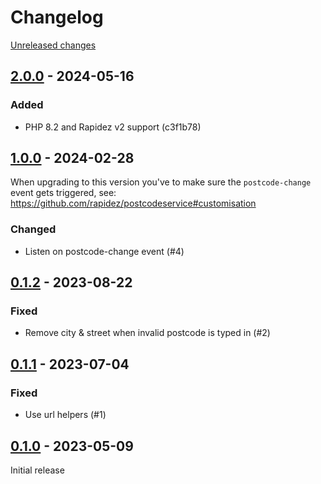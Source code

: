 # Changelog 

[Unreleased changes](https://github.com/rapidez/postcodeservice/compare/2.0.0...master)
## [2.0.0](https://github.com/rapidez/postcodeservice/releases/tag/2.0.0) - 2024-05-16

### Added

- PHP 8.2 and Rapidez v2 support (c3f1b78)

## [1.0.0](https://github.com/rapidez/postcodeservice/releases/tag/1.0.0) - 2024-02-28

When upgrading to this version you've to make sure the `postcode-change` event gets triggered, see: https://github.com/rapidez/postcodeservice#customisation

### Changed

- Listen on postcode-change event (#4)

## [0.1.2](https://github.com/rapidez/postcodeservice/releases/tag/0.1.2) - 2023-08-22

### Fixed

- Remove city & street when invalid postcode is typed in (#2)

## [0.1.1](https://github.com/rapidez/postcodeservice/releases/tag/0.1.1) - 2023-07-04

### Fixed

- Use url helpers (#1)

## [0.1.0](https://github.com/rapidez/postcodeservice/releases/tag/0.1.0) - 2023-05-09

Initial release

